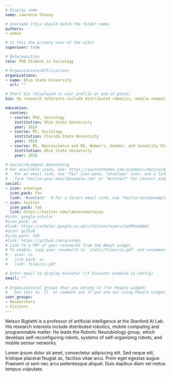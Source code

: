 ```yaml
---
# Display name
name: Lawrence Stacey

# Username (this should match the folder name)
authors:
- admin

# Is this the primary user of the site?
superuser: true

# Role/position
role: PhD Student in Sociology

# Organizations/Affiliations
organizations:
- name: Ohio State University
  url: ""

# Short bio (displayed in user profile at end of posts)
bio: My research interests include distributed robotics, mobile computing and programmable matter.

education:
  courses:
  - course: PhD, Sociology
    institution: Ohio State University
    year: 2024
  - course: MS, Sociology
    institution: Florida State University
    year: 2018
  - course: BS, Neuroscience and BA, Women's, Gender, and Sexuality Studies
    institution: Ohio State University
    year: 2016

# Social/Academic Networking
# For available icons, see: https://sourcethemes.com/academic/docs/widgets/#icons
#   For an email link, use "fas" icon pack, "envelope" icon, and a link in the
#   form "mailto:your-email@example.com" or "#contact" for contact widget.
social:
- icon: envelope
  icon_pack: fas
  link: '#contact'  # For a direct email link, use "mailto:test@example.org".
- icon: twitter
  icon_pack: fab
  link: https://twitter.com/lawrencewstacey
#icon: google-scholar
#icon_pack: ai
#link: https://scholar.google.co.uk/citations?user=sIwtMXoAAAAJ
#icon: github
#icon_pack: fab
#link: https://github.com/gcushen
# Link to a PDF of your resume/CV from the About widget.
# To enable, copy your resume/CV to `static/files/cv.pdf` and uncomment the lines below.  
# - icon: cv
#   icon_pack: ai
#   link: files/cv.pdf

# Enter email to display Gravatar (if Gravatar enabled in Config)
email: ""
  
# Organizational groups that you belong to (for People widget)
#   Set this to `[]` or comment out if you are not using People widget.  
user_groups:
- Researchers
- Visitors
---
```


Nelson Bighetti is a professor of artificial intelligence at the Stanford AI Lab. His research interests include distributed robotics, mobile computing and programmable matter. He leads the Robotic Neurobiology group, which develops self-reconfiguring robots, systems of self-organizing robots, and mobile sensor networks.

Lorem ipsum dolor sit amet, consectetur adipiscing elit. Sed neque elit, tristique placerat feugiat ac, facilisis vitae arcu. Proin eget egestas augue. Praesent ut sem nec arcu pellentesque aliquet. Duis dapibus diam vel metus tempus vulputate. 
